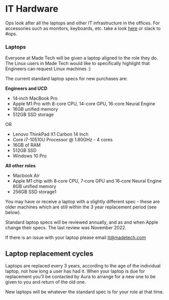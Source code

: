 # IT Hardware

Ops look after all the laptops and other IT infrastructure in the offices. For accessories such as monitors, keyboards, etc. take a look [here](https://github.com/madetech/handbook/blob/main/benefits/work_ready.md) or slack to #ops.

### Laptops
Everyone at Made Tech will be given a laptop aligned to the role they do. The Linux users in Made Tech would like to specifically highlight that Engineers can request Linux machines :)

The current standard laptop specs for new purchases are:

**Engineers and UCD**
- 14‐inch MacBook Pro
- Apple M1 Pro with 8-core CPU, 14-core GPU, 16-core Neural Engine
- 16GB unified memory
- 512GB SSD storage

OR

- Lenovo ThinkPad X1 Carbon 14 Inch
- Core i7-10510U Processor  @ 1.80GHz - 4 cores
- 16GB of RAM
- 512GB SSD
- Windows 10 Pro

**All other roles**
- Macbook Air
- Apple M1 chip with 8‐core CPU, 7‐core GPU and 16‐core Neural Engine
  8GB unified memory
- 256GB SSD storage1

You may have or receive a laptop with a slightly different spec - these are older machines which are still within the 3 year replacement period (see below).

Standard laptop specs will be reviewed annually, and as and when Apple change their specs. The last review was November 2022.

If there is an issue with your laptop please email [it@madetech.com](mailto:it@madetech.com)

## Laptop replacement cycles

Laptops are replaced every 3 years, according to the age of the individual laptop, not how long a user has had it. When your laptop is due for replacement you'll be contacted by Aura to arrange for a new one to be given to you and return of the old one.

New laptops will be whatever the standard spec is for your role at that time.
